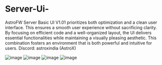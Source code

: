 # Server-Ui-



AstroFW Server Basic UI V1.01 prioritizes both optimization and a clean user interface. This ensures a smooth user experience without sacrificing clarity. 
By focusing on efficient code and a well-organized layout, the UI delivers essential functionalities while maintaining a visually pleasing aesthetic. 
This combination fosters an environment that is both powerful and intuitive for users.
Discord: astroxindia (AstroX)




![image](https://github.com/user-attachments/assets/08e6c7c7-e98c-401b-bada-13316d1a094b)
![image](https://github.com/user-attachments/assets/21eec3bd-dad4-498f-9e06-41d37674292f)
![image](https://github.com/user-attachments/assets/4d20da0e-8228-4489-a202-9be90eee87b8)
![image](https://github.com/user-attachments/assets/4dcfab14-5b4f-43fc-b0ca-b98ac41fe825)







